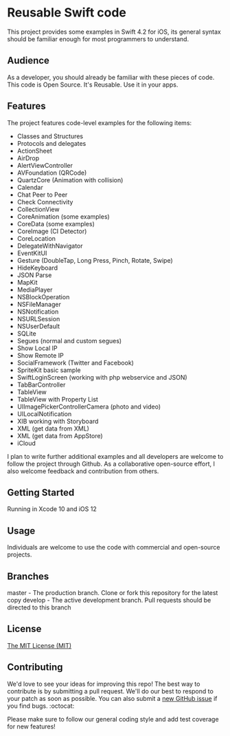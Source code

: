 
Reusable Swift code 
====================

This project provides some examples in Swift 4.2 for iOS, its general syntax should be familiar enough for most programmers to understand.

Audience
---------------------

As a developer, you should already be familiar with these pieces of code. This code is Open Source. It's Reusable. Use it in your apps.

Features
---------------------

The project features code-level examples for the following items:

+ Classes and Structures
+ Protocols and delegates
+ ActionSheet
+ AirDrop
+ AlertViewController
+ AVFoundation (QRCode)
+ QuartzCore (Animation with collision)
+ Calendar
+ Chat Peer to Peer
+ Check Connectivity
+ CollectionView
+ CoreAnimation (some examples)
+ CoreData (some examples)
+ CoreImage (CI Detector)
+ CoreLocation
+ DelegateWithNavigator
+ EventKitUI
+ Gesture (DoubleTap, Long Press, Pinch, Rotate, Swipe)
+ HideKeyboard
+ JSON Parse
+ MapKit
+ MediaPlayer
+ NSBlockOperation
+ NSFileManager
+ NSNotification
+ NSURLSession
+ NSUserDefault
+ SQLite
+ Segues (normal and custom segues)
+ Show Local IP
+ Show Remote IP
+ SocialFramework (Twitter and Facebook)
+ SpriteKit basic sample
+ SwiftLoginScreen (working with php webservice and JSON)
+ TabBarController
+ TableView
+ TableView with Property List
+ UIImagePickerControllerCamera (photo and video)
+ UILocalNotification
+ XIB working with Storyboard
+ XML (get data from XML)
+ XML (get data from AppStore)
+ iCloud


I plan to write further additional examples and all developers are welcome to follow the project through Github. As a collaborative open-source effort, I also welcome feedback and contribution from others.


Getting Started
---------------------

Running in Xcode 10 and iOS 12


Usage
---------------------

Individuals are welcome to use the code with commercial and open-source projects. 


Branches
---------------------

master - The production branch. Clone or fork this repository for the latest copy
develop - The active development branch. Pull requests should be directed to this branch

License
----

[The MIT License (MIT)](https://github.com/dustLane/Swift/blob/master/LICENSE)
 
Contributing
----

We'd love to see your ideas for improving this repo! The best way to contribute is by submitting a pull request. We'll do our best to respond to your patch as soon as possible. You can also submit a [new GitHub issue](https://github.com/dustLane/Swift/issues/new) if you find bugs. :octocat:

Please make sure to follow our general coding style and add test coverage for new features!
